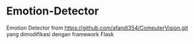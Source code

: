 # Emotion-Detector
Emotion Detector from https://github.com/afandi354/ComputerVision.git yang dimodifikasi dengan framework Flask
